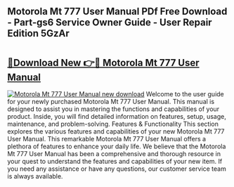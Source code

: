## Motorola Mt 777 User Manual PDf Free Download - Part-gs6 Service Owner Guide - User Repair Edition 5GzAr

# <h2><a href="http://cf18370.oget.top/?id=Motorola+Mt+777+User+Manual">🔗Download New 👉🔴 Motorola Mt 777 User Manual</a></h2>

[![Motorola Mt 777 User Manual new download](https://i.imgur.com/5g1atiW.png)](http://cf18370.oget.top/?id=Motorola+Mt+777+User+Manual)
Welcome to the user guide for your newly purchased Motorola Mt 777 User Manual. This manual is designed to assist you in mastering the functions and capabilities of your product. Inside, you will find detailed information on features, setup, usage, maintenance, and problem-solving. Features & Functionality This section explores the various features and capabilities of your new Motorola Mt 777 User Manual. This remarkable Motorola Mt 777 User Manual offers a plethora of features to enhance your daily life. We believe that the Motorola Mt 777 User Manual has been a comprehensive and thorough resource in your quest to understand the features and capabilities of your new item. If you need any assistance or have any questions, our customer service team is always available.

